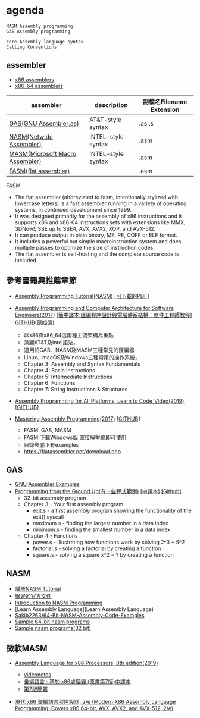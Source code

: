 # agenda
```
NASM Assembly programming
GAS Assembly programming

core Assembly language syntax
Calling Conventions
```

## assembler
- [x86 assemblers](https://en.wikipedia.org/wiki/Comparison_of_assemblers#x86_assemblers)
- [x86-64 assemblers](https://en.wikipedia.org/wiki/Comparison_of_assemblers#x86-64_assemblers)

| assembler | description | 副檔名Filename Extension|
|---------| ----------|-----------|
| [GAS(GNU Assembler,as)](https://en.wikipedia.org/wiki/GNU_Assembler)|  AT&T-style syntax | .as  .s|
|[NASM(Netwide Assembler)](https://en.wikipedia.org/wiki/Netwide_Assembler)| INTEL-style syntax| .asm|
|[MASM(Microsoft Macro Assembler)](https://en.wikipedia.org/wiki/Microsoft_Macro_Assembler) |INTEL-style syntax|.asm|
| [FASM(flat assembler)](https://flatassembler.net/download.php) || .asm|

FASM
- The flat assembler (abbreviated to fasm, intentionally stylized with lowercase letters) is a fast assembler running in a variety of operating systems, in continued development since 1999. 
- It was designed primarily for the assembly of x86 instructions and it supports x86 and x86-64 instructions sets with extensions like MMX, 3DNow!, SSE up to SSE4, AVX, AVX2, XOP, and AVX-512. 
- It can produce output in plain binary, MZ, PE, COFF or ELF format. 
- It includes a powerful but simple macroinstruction system and does multiple passes to optimize the size of instruction codes. 
- The flat assembler is self-hosting and the complete source code is included.

## 參考書籍與推薦章節
- [Assembly Programming Tutorial(NASM)](https://www.tutorialspoint.com/assembly_programming/index.htm) [[可下載的PDF]](https://www.tutorialspoint.com/assembly_programming/assembly_tutorial.pdf)

- [Assembly Programming and Computer Architecture for Software Engineers(2017)](https://www.prospectpressvt.com/textbooks/hall-assembly-programming-and-computer-architecture-for-software-engineers) [[簡中譯本:匯編程序設計與電腦體系結構：軟件工程師教程]](https://www.tenlong.com.tw/products/9787111615163) [GITHUB(原始碼)](https://github.com/brianrhall/Assembly)
  - 以x86與x86_64這兩種主流架構為重點
  - 兼顧AT&T及Intel語法，
  - 適用於GAS、NASM及MASM三種常見的匯編器
  - Linux、macOS及Windows三種常用的操作系統，
  - Chapter 3: Assembly and Syntax Fundamentals
  - Chapter 4: Basic Instructions
  - Chapter 5: Intermediate Instructions
  - Chapter 6: Functions
  - Chapter 7: String Instructions & Structures
- [Assembly Programming for All Platforms, Learn to Code_Video(2019)](https://www.packtpub.com/product/assembly-programming-for-all-platforms-learn-to-code-video/9781838987541) [[GITHUB]](https://github.com/packtpublishing/assembly-programming-for-all-platforms-learn-to-code)
- [Mastering Assembly Programming(2017)](https://www.packtpub.com/product/mastering-assembly-programming/9781787287488) [[GITHUB]](https://github.com/packtpublishing/mastering-assembly-programming)
  - FASM. GAS, MASM 
  - FASM:下載Windows版 直接解壓縮即可使用
  - 目錄夾底下有examples
  - https://flatassembler.net/download.php

## GAS
- [GNU Assembler Examples](https://cs.lmu.edu/~ray/notes/gasexamples/)
- [Programming from the Ground Up(有一些程式範例)](https://download-mirror.savannah.gnu.org/releases/pgubook/ProgrammingGroundUp-1-0-booksize.pdf) [[中譯本]](https://www.books.com.tw/products/CN11078208) [[Github]](https://github.com/foomur/programming-ground-up)
  - 32-bit assembly program
  - Chapter 3 - Your first assembly program
    - exit.s - a first assembly program showing the functionality of the exit() syscall
    - maximum.s - finding the largest number in a data index
    - minimum.s - finding the smallest number in a data index
  - Chapter 4 - Functions
    - power.s - illustrating how functions work by solving 2^3 + 5^2
    - factorial.s - solving a factorial by creating a function
    - square.s - solving a square x^2 = ? by creating a function

## NASM
- [講解NASM Tutorial](https://cs.lmu.edu/~ray/notes/nasmtutorial)
- [很好的官方文件](https://www.nasm.us/doc/)
- [Introduction to NASM Programming](http://courses.ics.hawaii.edu/ReviewICS312/morea/FirstProgram/ics312_nasm_first_program.pdf)
- [Learn Assembly Language](Learn Assembly Language)
- [Sakib2263/64-Bit-NASM-Assembly-Code-Examples](https://github.com/Sakib2263/64-Bit-NASM-Assembly-Code-Examples)
- [Sample 64-bit nasm programs](https://www.csee.umbc.edu/portal/help/nasm/sample_64.shtml)
- [Sample nasm programs(32 bit)](https://www.csee.umbc.edu/portal/help/nasm/sample.shtml)

## 微軟MASM
- [Assembly Language for x86 Processors, 8th edition(2019)](http://asmirvine.com/)
  - [videonotes](https://media.pearsoncmg.com/ph/esm/ecs_irvine_x86_8/cw/#videonotes)
  - [彙編語言 : 基於 x86處理器 (原書第7版)中譯本](https://www.tenlong.com.tw/products/9787111530367)
  - [第7版簡報](http://asmirvine.com/instructors.htm)

- [現代 x86 彙編語言程序設計, 2/e (Modern X86 Assembly Language Programming: Covers x86 64-bit, AVX, AVX2, and AVX-512, 2/e)](https://www.tenlong.com.tw/products/9787111686088)

